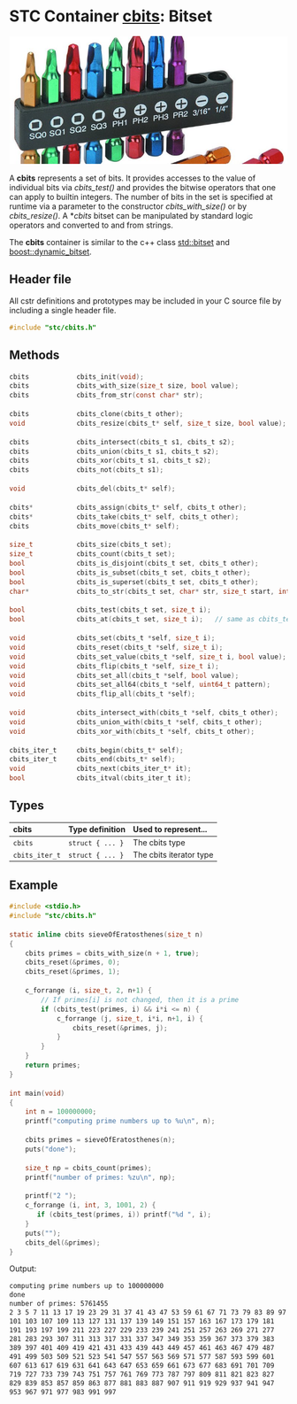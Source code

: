 # STC Container [cbits](../stc/cbits.h): Bitset
![Bitset](pics/bitset.jpg)

A **cbits** represents a set of bits. It provides accesses to the value of individual bits via *cbits_test()* and provides the bitwise operators that one can apply to builtin integers. The number of bits in the set is specified at runtime via a parameter to the constructor *cbits_with_size()* or by *cbits_resize()*. A **cbits* bitset can be manipulated by standard logic operators and converted to and from strings.

The **cbits** container is similar to the c++ class [std::bitset](https://en.cppreference.com/w/cpp/utility/bitset) and [boost::dynamic_bitset](https://www.boost.org/doc/libs/release/libs/dynamic_bitset/dynamic_bitset.html).

## Header file

All cstr definitions and prototypes may be included in your C source file by including a single header file.

```c
#include "stc/cbits.h"
```
## Methods

```c
cbits            cbits_init(void);
cbits            cbits_with_size(size_t size, bool value);
cbits            cbits_from_str(const char* str);

cbits            cbits_clone(cbits_t other);
void             cbits_resize(cbits_t* self, size_t size, bool value);

cbits            cbits_intersect(cbits_t s1, cbits_t s2);
cbits            cbits_union(cbits_t s1, cbits_t s2);
cbits            cbits_xor(cbits_t s1, cbits_t s2);
cbits            cbits_not(cbits_t s1);

void             cbits_del(cbits_t* self);

cbits*           cbits_assign(cbits_t* self, cbits_t other);
cbits*           cbits_take(cbits_t* self, cbits_t other);
cbits            cbits_move(cbits_t* self);

size_t           cbits_size(cbits_t set);
size_t           cbits_count(cbits_t set);
bool             cbits_is_disjoint(cbits_t set, cbits_t other);
bool             cbits_is_subset(cbits_t set, cbits_t other);
bool             cbits_is_superset(cbits_t set, cbits_t other);
char*            cbits_to_str(cbits_t set, char* str, size_t start, intptr_t stop);

bool             cbits_test(cbits_t set, size_t i);
bool             cbits_at(cbits_t set, size_t i);   // same as cbits_test()

void             cbits_set(cbits_t *self, size_t i);
void             cbits_reset(cbits_t *self, size_t i);
void             cbits_set_value(cbits_t *self, size_t i, bool value);
void             cbits_flip(cbits_t *self, size_t i);
void             cbits_set_all(cbits_t *self, bool value);
void             cbits_set_all64(cbits_t *self, uint64_t pattern);
void             cbits_flip_all(cbits_t *self);

void             cbits_intersect_with(cbits_t *self, cbits_t other);
void             cbits_union_with(cbits_t *self, cbits_t other);
void             cbits_xor_with(cbits_t *self, cbits_t other);

cbits_iter_t     cbits_begin(cbits_t* self);
cbits_iter_t     cbits_end(cbits_t* self);
void             cbits_next(cbits_iter_t* it);
bool             cbits_itval(cbits_iter_t it);
```

## Types

| cbits               | Type definition           | Used to represent...         |
|:--------------------|:--------------------------|:-----------------------------|
| `cbits`             | `struct { ... }`          | The cbits type               |
| `cbits_iter_t`      | `struct { ... }`          | The cbits iterator type      |

## Example
```c
#include <stdio.h>
#include "stc/cbits.h"

static inline cbits sieveOfEratosthenes(size_t n)
{
    cbits primes = cbits_with_size(n + 1, true);
    cbits_reset(&primes, 0);
    cbits_reset(&primes, 1);

    c_forrange (i, size_t, 2, n+1) {
        // If primes[i] is not changed, then it is a prime
        if (cbits_test(primes, i) && i*i <= n) {
            c_forrange (j, size_t, i*i, n+1, i) {
                cbits_reset(&primes, j);
            }
        }
    }
    return primes;
}

int main(void)
{
    int n = 100000000;
    printf("computing prime numbers up to %u\n", n);

    cbits primes = sieveOfEratosthenes(n);
    puts("done");

    size_t np = cbits_count(primes);
    printf("number of primes: %zu\n", np);

    printf("2 ");
    c_forrange (i, int, 3, 1001, 2) {
       if (cbits_test(primes, i)) printf("%d ", i);
    }
    puts("");
    cbits_del(&primes);
}
```
Output:
```
computing prime numbers up to 100000000
done
number of primes: 5761455
2 3 5 7 11 13 17 19 23 29 31 37 41 43 47 53 59 61 67 71 73 79 83 89 97 101 103 107 109 113 127 131 137 139 149 151 157 163 167 173 179 181 191 193 197 199 211 223 227 229 233 239 241 251 257 263 269 271 277 281 283 293 307 311 313 317 331 337 347 349 353 359 367 373 379 383 389 397 401 409 419 421 431 433 439 443 449 457 461 463 467 479 487 491 499 503 509 521 523 541 547 557 563 569 571 577 587 593 599 601 607 613 617 619 631 641 643 647 653 659 661 673 677 683 691 701 709 719 727 733 739 743 751 757 761 769 773 787 797 809 811 821 823 827 829 839 853 857 859 863 877 881 883 887 907 911 919 929 937 941 947 953 967 971 977 983 991 997
```
